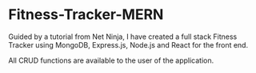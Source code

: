 # Fitness-Tracker-MERN

Guided by a tutorial from Net Ninja, I have created a full stack Fitness Tracker using MongoDB, Express.js, Node.js and React for the front end. 

All CRUD functions are available to the user of the application. 


